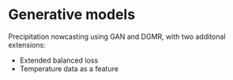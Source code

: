 # Generative models 

Precipitation nowcasting using GAN and DGMR, with two additonal extensions:
- Extended balanced loss 
- Temperature data as a feature 